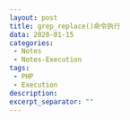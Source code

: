 ```yaml
---
layout: post
title: grep_replace()命令执行
data: 2020-01-15
categories: 
 - Notes
 - Notes-Execution
tags: 
 - PHP
 - Execution
description:
excerpt_separator: ""
---
```




